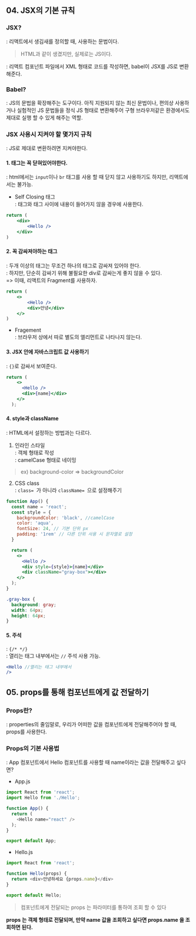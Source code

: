 ## 04. JSX의 기본 규칙
### JSX?
: 리액트에서 생김새를 정의할 때, 사용하는 문법이다.
> HTML과 같이 생겼지만, 실제로는 JS이다.

: 리액트 컴포넌트 파일에서 XML 형태로 코드를 작성하면, babel이 JSX를 JS로 변환해준다.

### Babel?
: JS의 문법을 확장해주는 도구이다. 아직 지원되지 않는 최신 문법이나, 편의상 사용하거나 실험적인 JS 문법들을 정식 JS 형태로 변환해주어 구형 브라우저같은 환경에서도 제대로 실행 할 수 있게 해주는 역할.

### JSX 사용시 지켜야 할 몇가지 규칙
: JS로 제대로 변환하려면 지켜야한다.
#### 1. 태그는 꼭 닫혀있어야한다.
: html에서는 ```input```이나 ```br``` 태그를 사용 할 때 닫지 않고 사용하기도 하지만, 리액트에서는 불가능.
- Self Closing 태그\
: 태그와 태그 사이에 내용이 들어가지 않을 경우에 사용한다.
``` jsx
return (
    <div>
        <Hello />
    </div>
)
```
#### 2. 꼭 감싸져야하는 태그
: 두개 이상의 태그는 무조건 하나의 태그로 감싸져 있어야 한다.\
: 하지만, 단순히 감싸기 위해 불필요한 div로 감싸는게 좋지 않을 수 있다.\
=> 이때, 리액트의 Fragment를 사용하자.
``` jsx
return (
    <>
        <Hello />
        <div>안녕</div>
    </>    
)
```
- Fragement\
: 브라우저 상에서 따로 별도의 엘리먼트로 나타나지 않는다.
#### 3. JSX 안에 자바스크립트 값 사용하기
: ```{}```로 감싸서 보여준다.
``` jsx
return (
    <>
      <Hello />
      <div>{name}</div>
    </>
  );
```
#### 4. style과 className
: HTML에서 설정하는 방법과는 다르다.
1. 인라인 스타일\
: 객체 형태로 작성\
: camelCase 형태로 네이밍
> ex) background-color => backgroundColor
2. CSS class\
: ```class= ```가 아니라 ```className= ```으로 설정해주기
``` jsx
function App() {
  const name = 'react';
  const style = {
    backgroundColor: 'black', //camelCase
    color: 'aqua',
    fontSize: 24, // 기본 단위 px
    padding: '1rem' // 다른 단위 사용 시 문자열로 설정
  }

  return (
    <>
      <Hello />
      <div style={style}>{name}</div>
      <div className="gray-box"></div>
    </>
  );
}
```
``` css
.gray-box {
  background: gray;
  width: 64px;
  height: 64px;
}
```
#### 5. 주석
: ```{/* */}```\
: 열리는 태그 내부에서는 ```//``` 주석 사용 가능.
``` jsx
<Hello //열리는 태그 내부에서
/>
```

## 05. props를 통해 컴포넌트에게 값 전달하기
### Props란?
: properties의 줄임말로, 우리가 어떠한 값을 컴포넌트에게 전달해주어야 할 때, props를 사용한다.
### Props의 기본 사용법
: App 컴포넌트에서 Hello 컴포넌트를 사용할 때 name이라는 값을 전달해주고 싶다면?
- App.js
``` js
import React from 'react';
import Hello from './Hello';

function App() {
  return (
    <Hello name="react" />
  );
}

export default App;
```
- Hello.js
``` js
import React from 'react';

function Hello(props) {
  return <div>안녕하세요 {props.name}</div>
}

export default Hello;
```
> 컴포넌트에게 전달되는 props 는 파라미터를 통하여 조회 할 수 있다

__props 는 객체 형태로 전달되며, 만약 name 값을 조회하고 싶다면 props.name 을 조회하면 된다.__